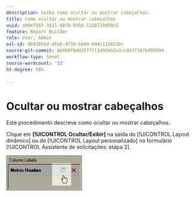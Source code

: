```yaml
---
description: Saiba como ocultar ou mostrar cabeçalhos.
title: Como ocultar ou mostrar cabeçalhos
uuid: ab0ef56f-3531-48fb-9456-1220718d59c5
feature: Report Builder
role: User, Admin
exl-id: d643b55d-dfe8-4f34-bb49-044c1166536c
source-git-commit: bb908f8dd21f7f11d93eb2e3cc843f107b99950d
workflow-type: tm+mt
source-wordcount: '53'
ht-degree: 58%

---
```


# Ocultar ou mostrar cabeçalhos

Este procedimento descreve como ocultar ou mostrar cabeçalhos.

Clique em **[!UICONTROL Ocultar/Exibir]** na saída do [!UICONTROL Layout dinâmico] ou do [!UICONTROL Layout personalizado] no formulário [!UICONTROL Assistente de solicitações: etapa 2].

![Captura de tela mostrando o ícone Ocultar/Mostrar para cabeçalhos de métrica.](assets/hide_show_header.png)

